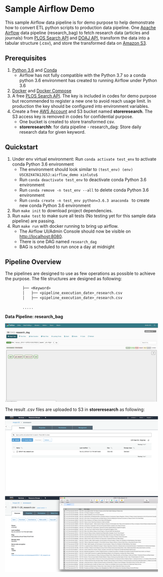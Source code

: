 # Sample Airflow Demo 
This sample Airflow data pipeline is for demo purpose to help demonstrate how to convert ETL python scripts to production data pipeline. One [Apache Airflow](https://airflow.apache.org) data pipeline (research_bag) to fetch research data (articles and journals) from [PLOS Search API](http://api.plos.org/solr/examples) and [DOAJ API](https://doaj.org/api/v1/docs#!/Search/get_api_v1_search_articles_search_query), transform the data into a tabular structure (.csv), and store the transformed data on [Amazon S3](https://aws.amazon.com/s3/).

## Prerequisites
1. [Python 3.6](https://www.python.org/) and [Conda](https://conda.io/docs/)
	* Airflow has not fully compatible with the Python 3.7 so a conda python 3.6 environment has created to running Airflow under Python 3.6
2. [Docker](https://docs.docker.com/install/) and [Docker Compose](https://docs.docker.com/compose/install/)
3. A free [PLOS Search API](http://api.plos.org/solr/examples). The key is included in codes for demo purpose but recommended to register a new one to avoid reach usage limit. In production the key should be configured into environment variables.
4. Create a free [AWS Account](https://aws.amazon.com/s3/) and S3 bucket named **storeresearch**. The S3 access key is removed in codes for confidential purpose.
    * One bucket is created to store transformed csv. 
    * **storeresearchh**: for data pipeline - research_dag: Store daily research data for given keyword.

## Quickstart
1. Under env virtual environment: Run `conda activate test_env` to activate conda Python 3.6 environment
	* The environment should look similar to `(test_env) (env) USC02X47A1JG5J:airflow_demo xinlutu$`
	* Run `conda deactivate test_env` to deactivate conda Python 3.6 environment
	* Run `conda remove -n test_env --all` to delete conda Python 3.6 environment
	* Run `conda create -n test_env python=3.6.3 anaconda ` to create new conda Python 3.6 environment
2. Run `make init` to download project dependencies.
3. Run `make test` to make sure all tests (No testing yet for this sample data pipeline) are passing.
4. Run `make run` with docker running to bring up airflow.
    * The Airflow UI/Admin Console should now be visible on [http://localhost:8080](http://localhost:8080).
    * There is one DAG named `research_dag`
    * BAG is scheduled to run once a day at midnight

## Pipeline Overview
The pipelines are designed to use as few operations as possible to achieve the purpose. The file structures are designed as following: 

			├── <Keyword>
			│   ├── <pipeline_execution_date>_research.csv
			│   ├── <pipeline_execution_date>_research.csv
	
			.....


**Data Pipeline: research_bag**

![alt text](https://github.com/xinlutu2/research_data_pipeline/blob/master/airflow_demo/images/bag1.png 'BAGs layout')

The result .csv files are uploaded to S3 in **storeresearch** as following:

![alt text](https://github.com/xinlutu2/research_data_pipeline/blob/master/airflow_demo/images/bucket1.png 'bucket layout')

![alt text](https://github.com/xinlutu2/research_data_pipeline/blob/master/airflow_demo/images/bucket_csv.png 'csv layout')
